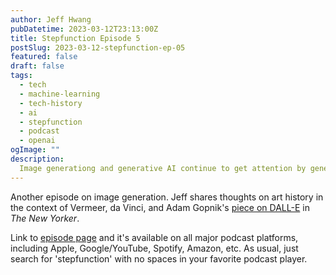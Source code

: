 ```yaml
---
author: Jeff Hwang
pubDatetime: 2023-03-12T23:13:00Z
title: Stepfunction Episode 5
postSlug: 2023-03-12-stepfunction-ep-05
featured: false
draft: false
tags:
  - tech
  - machine-learning
  - tech-history
  - ai
  - stepfunction
  - podcast
  - openai
ogImage: ""
description:
  Image generationg and generative AI continue to get attention by general publications like The New Yorker.
---
```


Another episode on image generation. Jeff shares thoughts on art history in the context of Vermeer, da Vinci, and Adam Gopnik's [piece on DALL-E](https://www.newyorker.com/culture/cultural-comment/what-can-ai-art-teach-us-about-the-real-thing) in *The New Yorker*.

Link to [episode page](https://www.stepfunction.org/episode-5-lightbulbs-or-lava-lamps-dall-e-in-the-new-yorker) and it's available on all major podcast platforms, including Apple, Google/YouTube, Spotify, Amazon, etc. As usual, just search for 'stepfunction' with no spaces in your favorite podcast player.
